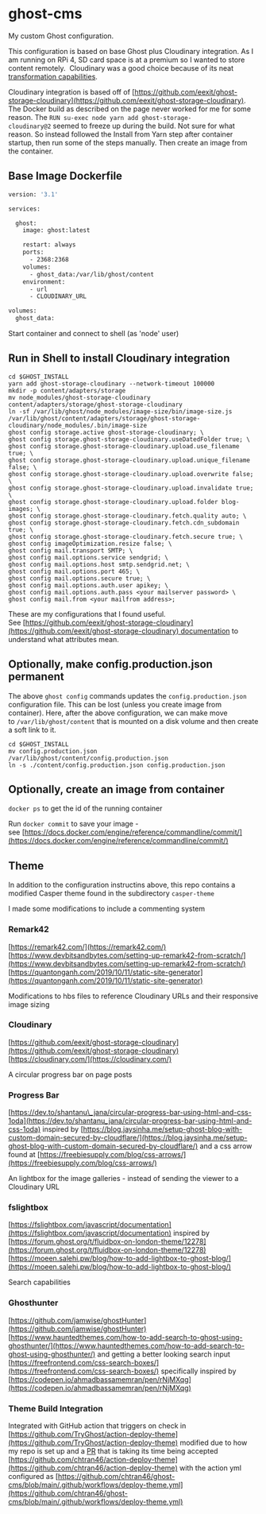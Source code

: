 # ghost-cms

My custom Ghost configuration.

This configuration is based on base Ghost plus Cloudinary integration. As I am running on RPi 4, SD card space is at a premium so I wanted to store content remotely.  Cloudinary was a good choice because of its neat [transformation capabilities](https://cloudinary.com/documentation/image_transformations).

Cloudinary integration is based off of [https://github.com/eexit/ghost-storage-cloudinary](https://github.com/eexit/ghost-storage-cloudinary). The Docker build as described on the page never worked for me for some reason. The `RUN su-exec node yarn add ghost-storage-cloudinary@2` seemed to freeze up during the build. Not sure for what reason. So instead followed the Install from Yarn step after container startup, then run some of the steps manually. Then create an image from the container.

## Base Image Dockerfile

``` Dockerfile
version: '3.1'

services:

  ghost:
    image: ghost:latest

    restart: always
    ports:
      - 2368:2368
    volumes:
      - ghost_data:/var/lib/ghost/content
    environment:
      - url
      - CLOUDINARY_URL

volumes:
  ghost_data:
```

Start container and connect to shell (as 'node' user)

## Run in Shell to install Cloudinary integration

``` Shell
cd $GHOST_INSTALL
yarn add ghost-storage-cloudinary --network-timeout 100000
mkdir -p content/adapters/storage
mv node_modules/ghost-storage-cloudinary content/adapters/storage/ghost-storage-cloudinary
ln -sf /var/lib/ghost/node_modules/image-size/bin/image-size.js /var/lib/ghost/content/adapters/storage/ghost-storage-cloudinary/node_modules/.bin/image-size 
ghost config storage.active ghost-storage-cloudinary; \
ghost config storage.ghost-storage-cloudinary.useDatedFolder true; \
ghost config storage.ghost-storage-cloudinary.upload.use_filename true; \
ghost config storage.ghost-storage-cloudinary.upload.unique_filename false; \
ghost config storage.ghost-storage-cloudinary.upload.overwrite false; \
ghost config storage.ghost-storage-cloudinary.upload.invalidate true; \
ghost config storage.ghost-storage-cloudinary.upload.folder blog-images; \
ghost config storage.ghost-storage-cloudinary.fetch.quality auto; \
ghost config storage.ghost-storage-cloudinary.fetch.cdn_subdomain true; \
ghost config storage.ghost-storage-cloudinary.fetch.secure true; \
ghost config imageOptimization.resize false; \
ghost config mail.transport SMTP; \
ghost config mail.options.service sendgrid; \
ghost config mail.options.host smtp.sendgrid.net; \
ghost config mail.options.port 465; \
ghost config mail.options.secure true; \
ghost config mail.options.auth.user apikey; \
ghost config mail.options.auth.pass <your mailserver password> \
ghost config mail.from <your mailfrom address>;
```

These are my configurations that I found useful.  See [https://github.com/eexit/ghost-storage-cloudinary](https://github.com/eexit/ghost-storage-cloudinary) documentation to understand what attributes mean.

## Optionally, make config.production.json permanent

The above `ghost config` commands updates the `config.production.json` configuration file. This can be lost (unless you create image from container). Here, after the above configuration, we can make move to `/var/lib/ghost/content` that is mounted on a disk volume and then create a soft link to it.

``` Shell
cd $GHOST_INSTALL
mv config.production.json /var/lib/ghost/content/config.production.json
ln -s ./content/config.production.json config.production.json
```

## Optionally, create an image from container

`docker ps` to get the id of the running container

Run `docker commit` to save your image - see [https://docs.docker.com/engine/reference/commandline/commit/](https://docs.docker.com/engine/reference/commandline/commit/)

## Theme

In addition to the configuration instructins above, this repo contains a modified Casper theme found in the subdirectory `casper-theme`

I made some modifications to include a commenting system

### Remark42

[https://remark42.com/](https://remark42.com/) 
[https://www.devbitsandbytes.com/setting-up-remark42-from-scratch/](https://www.devbitsandbytes.com/setting-up-remark42-from-scratch/) 
[https://quantonganh.com/2019/10/11/static-site-generator](https://quantonganh.com/2019/10/11/static-site-generator)

Modifications to hbs files to reference Cloudinary URLs and their responsive image sizing

### Cloudinary

[https://github.com/eexit/ghost-storage-cloudinary](https://github.com/eexit/ghost-storage-cloudinary) 
[https://cloudinary.com/](https://cloudinary.com/)

A circular progress bar on page posts

### Progress Bar

[https://dev.to/shantanu\_jana/circular-progress-bar-using-html-and-css-1oda](https://dev.to/shantanu_jana/circular-progress-bar-using-html-and-css-1oda) 
inspired by 
[https://blog.jaysinha.me/setup-ghost-blog-with-custom-domain-secured-by-cloudflare/](https://blog.jaysinha.me/setup-ghost-blog-with-custom-domain-secured-by-cloudflare/) 
and a css arrow found at 
[https://freebiesupply.com/blog/css-arrows/](https://freebiesupply.com/blog/css-arrows/)

An lightbox for the image galleries - instead of sending the viewer to a Cloudinary URL

### fslightbox

[https://fslightbox.com/javascript/documentation](https://fslightbox.com/javascript/documentation) 
inspired by 
[https://forum.ghost.org/t/fluidbox-on-london-theme/12278](https://forum.ghost.org/t/fluidbox-on-london-theme/12278) 
[https://moeen.salehi.pw/blog/how-to-add-lightbox-to-ghost-blog/](https://moeen.salehi.pw/blog/how-to-add-lightbox-to-ghost-blog/)

Search capabilities

### Ghosthunter

[https://github.com/jamwise/ghostHunter](https://github.com/jamwise/ghostHunter) 
[https://www.hauntedthemes.com/how-to-add-search-to-ghost-using-ghosthunter/](https://www.hauntedthemes.com/how-to-add-search-to-ghost-using-ghosthunter/) 
and getting a better looking search input 
[https://freefrontend.com/css-search-boxes/](https://freefrontend.com/css-search-boxes/) 
specifically inspired by 
[https://codepen.io/ahmadbassamemran/pen/rNjMXqg](https://codepen.io/ahmadbassamemran/pen/rNjMXqg)

### Theme Build Integration

Integrated with GitHub action that triggers on check in 
[https://github.com/TryGhost/action-deploy-theme](https://github.com/TryGhost/action-deploy-theme) 
modified due to how my repo is set up and a [PR](https://github.com/TryGhost/action-deploy-theme/pull/39) that is taking its time being accepted
[https://github.com/chtran46/action-deploy-theme](https://github.com/chtran46/action-deploy-theme) 
with the action yml configured as
[https://github.com/chtran46/ghost-cms/blob/main/.github/workflows/deploy-theme.yml](https://github.com/chtran46/ghost-cms/blob/main/.github/workflows/deploy-theme.yml)
